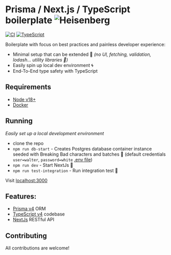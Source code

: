 # Prisma / Next.js / TypeScript boilerplate ![Heisenberg](misc/heisenberg.png)

[![CI][build-badge]][build-url]
[![TypeScript][typescript-badge]][typescript-url]

Boilerplate with focus on best practices and painless developer experience:

- Minimal setup that can be extended 🔧 _(no UI, fetching, validation, lodash... utility libraries 🎉)_
- Easily spin up local dev environment 🌀
- End-To-End type safety with TypeScript

## Requirements

- [Node v18+](https://nodejs.org/)
- [Docker](https://www.docker.com/)

## Running

_Easily set up a local development environment_

- clone the repo
- `npm run db-start` - Creates Postgres database container instance seeded with Breaking Bad characters and batches 💊 (default credentials `user=walter`, `password=white` [.env file](./envs/dev.env))
- `npm run dev` - Start NextJs 🚀
- `npm run test-integration` - Run integration test 🧪

Visit [localhost:3000](http://localhost:3000/)

## Features:

- [Prisma v4](https://www.prisma.io/) ORM
- [TypeScript v4](https://github.com/microsoft/TypeScript) codebase
- [NextJs](https://github.com/vercel/next.js) RESTful API

## Contributing

All contributions are welcome!

[build-badge]: https://github.com/mkosir/prisma-next-typescript-boilerplate/actions/workflows/build.yml/badge.svg
[build-url]: https://github.com/mkosir/prisma-next-typescript-boilerplate/actions/workflows/build.yml
[typescript-badge]: https://badges.frapsoft.com/typescript/code/typescript.svg?v=101
[typescript-url]: https://github.com/microsoft/TypeScript
